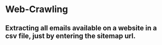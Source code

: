 # Web-Crawling
## Extracting all emails available on a website in a csv file, just by entering the sitemap url.
